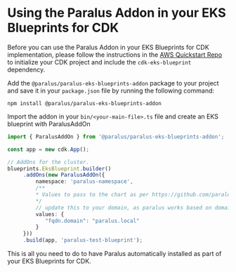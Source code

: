 # Using the Paralus Addon in your EKS Blueprints for CDK

Before you can use the Paralus Addon in your EKS Blueprints for CDK implementation, please follow the instructions in the [AWS Quickstart Repo](https://github.com/aws-quickstart/cdk-eks-blueprints) to initialize your CDK project and include the `cdk-eks-blueprint` dependency.

Add the `@paralus/paralus-eks-blueprints-addon` package to your project and save it in your `package.json` file by running the following command:

```shell
npm install @paralus/paralus-eks-blueprints-addon
```

Import the addon in your `bin/<your-main-file>.ts` file and create an EKS blueprint with ParalusAddOn

```typescript
import { ParalusAddOn } from '@paralus/paralus-eks-blueprints-addon';

const app = new cdk.App();

// AddOns for the cluster.
blueprints.EksBlueprint.builder()
     .addOns(new ParalusAddOn({
         namespace: 'paralus-namespace',
         /**
         * Values to pass to the chart as per https://github.com/paralus/helm-charts/blob/main/charts/ztka/values.yaml.
         */
         // update this to your domain, as paralus works based on domain based routing
         values: {
            "fqdn.domain": "paralus.local"
         }
     }))
     .build(app, 'paralus-test-blueprint');
```
This is all you need to do to have Paralus automatically installed as part of your EKS Blueprints for CDK.